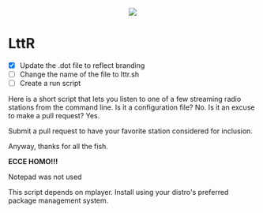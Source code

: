 <p align="center">
  <a href="https://github.com/llamakc/LttR"><img src="http://quantifier.org/~brock/lttr.png" align="center" /></a>  
</p>
<p align="center">

<h1>LttR</h1>

- [x] Update the .dot file to reflect branding
- [ ] Change the name of the file to lttr.sh
- [ ] Create a run script

Here is a short script that lets you listen to one of a few streaming radio stations from the command line. Is it a configuration file? No. Is it an excuse to make a pull request? Yes.

Submit a pull request to have your favorite station considered for inclusion.

Anyway, thanks for all the fish.

**ECCE HOMO!!!**

Notepad was not used 

This script depends on mplayer. Install using your distro's preferred package management system.
